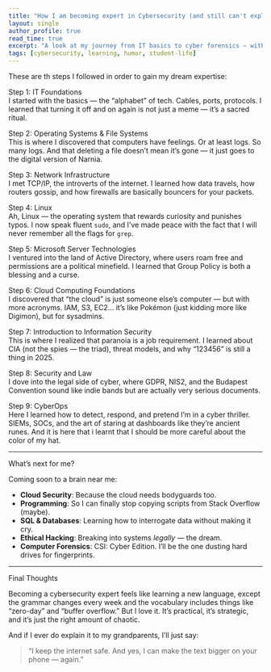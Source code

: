 ```yaml
---
title: "How I am becoming expert in Cybersecurity (and still can't explain it to my grandparents)"
layout: single
author_profile: true
read_time: true
excerpt: "A look at my journey from IT basics to cyber forensics — with a few firewalls, Linux commands, and legal headaches along the way."
tags: [cybersecurity, learning, humor, student-life]
---
```


These are th steps I followed in order to gain my dream expertise:

Step 1: IT Foundations  
I started with the basics — the “alphabet” of tech. Cables, ports, protocols. I learned that turning it off and on again is not just a meme — it’s a sacred ritual.

Step 2: Operating Systems & File Systems  
This is where I discovered that computers have feelings. Or at least logs. So many logs. And that deleting a file doesn’t mean it’s gone — it just goes to the digital version of Narnia.

Step 3: Network Infrastructure  
I met TCP/IP, the introverts of the internet. I learned how data travels, how routers gossip, and how firewalls are basically bouncers for your packets.

Step 4: Linux  
Ah, Linux — the operating system that rewards curiosity and punishes typos. I now speak fluent `sudo`, and I’ve made peace with the fact that I will never remember all the flags for `grep`.

Step 5: Microsoft Server Technologies  
I ventured into the land of Active Directory, where users roam free and permissions are a political minefield. I learned that Group Policy is both a blessing and a curse.

Step 6: Cloud Computing Foundations  
I discovered that “the cloud” is just someone else’s computer — but with more acronyms. IAM, S3, EC2… it’s like Pokémon (just kidding more like Digimon), but for sysadmins.

Step 7: Introduction to Information Security  
This is where I realized that paranoia is a job requirement. I learned about CIA (not the spies — the triad), threat models, and why “123456” is still a thing in 2025.

Step 8: Security and Law  
I dove into the legal side of cyber, where GDPR, NIS2, and the Budapest Convention sound like indie bands but are actually very serious documents.

Step 9: CyberOps  
Here I learned how to detect, respond, and pretend I’m in a cyber thriller. SIEMs, SOCs, and the art of staring at dashboards like they’re ancient runes. And it is here that i learnt that I should be more careful about the color of my hat. 

---

What’s next for me?

Coming soon to a brain near me:
- **Cloud Security**: Because the cloud needs bodyguards too.
- **Programming**: So I can finally stop copying scripts from Stack Overflow (maybe).
- **SQL & Databases**: Learning how to interrogate data without making it cry.
- **Ethical Hacking**: Breaking into systems *legally* — the dream.
- **Computer Forensics**: CSI: Cyber Edition. I’ll be the one dusting hard drives for fingerprints.

---

Final Thoughts

Becoming a cybersecurity expert feels like learning a new language, except the grammar changes every week and the vocabulary includes things like “zero-day” and “buffer overflow.” But I love it. It’s practical, it’s strategic, and it’s just the right amount of chaotic.

And if I ever do explain it to my grandparents, I’ll just say:  
> “I keep the internet safe. And yes, I can make the text bigger on your phone — again.”
